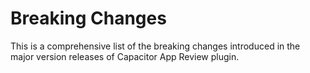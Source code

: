 # Breaking Changes

This is a comprehensive list of the breaking changes introduced in the major version releases of Capacitor App Review plugin.
